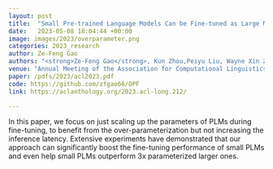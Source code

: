 ```yaml
---
layout: post
title:  "Small Pre-trained Language Models Can be Fine-tuned as Large Models via Over-Parameterization"
date:   2023-05-08 18:04:44 +00:00
image: images/2023/overparameter.png
categories: 2023_research
author: Ze-Feng Gao
authors: "<strong>Ze-Feng Gao</strong>, Kun Zhou,Peiyu Liu, Wayne Xin Zhao, Ji-Rong Wen"
venue: "Annual Meeting of the Association for Computational Linguistics (ACL2023), Oral (Nominated for Best Paper Reward)"
paper: /pdfs/2023/acl2023.pdf
code: https://github.com/zfgao66/OPF
link: https://aclanthology.org/2023.acl-long.212/

---
```

In this paper, we focus on just scaling up the parameters of PLMs during fine-tuning, to benefit from the over-parameterization but not increasing the inference latency. Extensive experiments have demonstrated that our approach can significantly boost the fine-tuning performance of small PLMs and even help small PLMs outperform 3x parameterized larger ones.